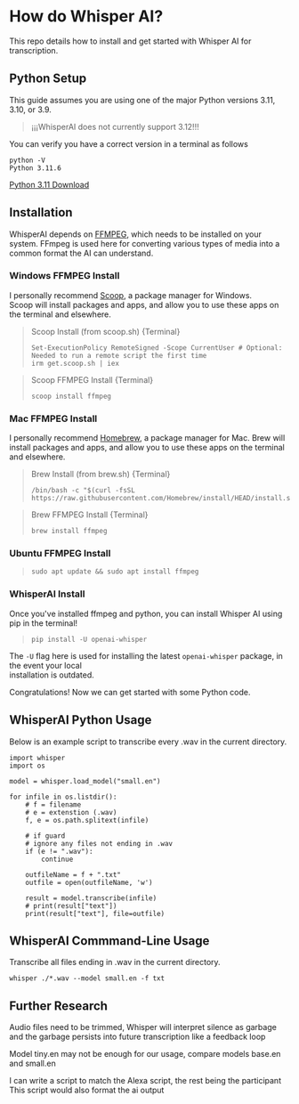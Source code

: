 # How do Whisper AI?
This repo details how to install and get started with Whisper AI for transcription.

## Python Setup
This guide assumes you are using one of the major Python versions 3.11, 3.10, or 3.9.  

> ¡¡¡WhisperAI does not currently support 3.12!!!

You can verify you have a correct version in a terminal as follows

  ```
  python -V
  Python 3.11.6
  ```

[Python 3.11 Download](https://www.python.org/downloads/release/python-3116/)

## Installation

WhisperAI depends on [FFMPEG](https://ffmpeg.org/), which needs to be installed on your system.
FFmpeg is used here for converting various types of media into a common format the AI can understand.

### Windows FFMPEG Install

I personally recommend [Scoop](https://scoop.sh/), a package manager for Windows.  
Scoop will install packages and apps, and allow you to use these apps on the terminal and elsewhere.

> Scoop Install (from scoop.sh) {Terminal}
> ```
> Set-ExecutionPolicy RemoteSigned -Scope CurrentUser # Optional: Needed to run a remote script the first time
> irm get.scoop.sh | iex
> ```

> Scoop FFMPEG Install {Terminal}
> ```
> scoop install ffmpeg
> ```

### Mac FFMPEG Install

I personally recommend [Homebrew](https://brew.sh/), a package manager for Mac.
Brew will install packages and apps, and allow you to use these apps on the terminal and elsewhere.

> Brew Install (from brew.sh) {Terminal}
> ```
> /bin/bash -c "$(curl -fsSL https://raw.githubusercontent.com/Homebrew/install/HEAD/install.sh)"
> ```

> Brew FFMPEG Install {Terminal}
> ```
> brew install ffmpeg
> ```

### Ubuntu FFMPEG Install

> ```
> sudo apt update && sudo apt install ffmpeg
> ```

### WhisperAI Install

Once you've installed ffmpeg and python, you can install Whisper AI using pip in the terminal!
> ```
> pip install -U openai-whisper
> ```
The `-U` flag here is used for installing the latest `openai-whisper` package, in the event your local  
installation is outdated.

Congratulations! Now we can get started with some Python code.

## WhisperAI Python Usage

Below is an example script to transcribe every .wav in the current directory.
```
import whisper
import os

model = whisper.load_model("small.en")

for infile in os.listdir():
    # f = filename
    # e = extenstion (.wav)
    f, e = os.path.splitext(infile)

    # if guard
    # ignore any files not ending in .wav 
    if (e != ".wav"):
        continue

    outfileName = f + ".txt"
    outfile = open(outfileName, 'w')

    result = model.transcribe(infile)
    # print(result["text"])
    print(result["text"], file=outfile)
```

## WhisperAI Commmand-Line Usage

Transcribe all files ending in .wav in the current directory.
```
whisper ./*.wav --model small.en -f txt
```

## Further Research

Audio files need to be trimmed, Whisper will interpret silence as garbage  
and the garbage persists into future transcription like a feedback loop

Model tiny.en may not be enough for our usage, compare models base.en and small.en

I can write a script to match the Alexa script, the rest being the participant  
This script would also format the ai output


